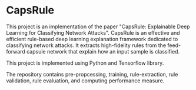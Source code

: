 # CapsRule
This project is an implementation of the paper "CapsRule: Explainable Deep Learning for Classifying Network Attacks". CapsRule is an effective and efficient rule-based deep learning explanation framework dedicated to classifying network attacks. It extracts high-fidelity rules from the feed-forward capsule network that explain how an input sample is classified.

This project is implemented using Python and Tensorflow library.

The repository contains pre-propcessing, training, rule-extraction, rule validation, rule evaluation, and computing performance measure.
